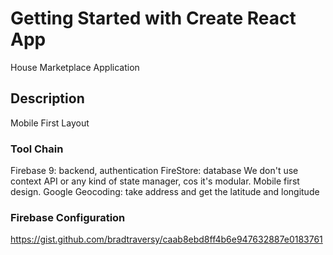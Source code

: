 # Getting Started with Create React App

House Marketplace Application

## Description

Mobile First Layout

### Tool Chain

Firebase 9: backend, authentication
FireStore: database
We don't use context API or any kind of state manager, cos it's modular.
Mobile first design.
Google Geocoding: take address and get the latitude and longitude

### Firebase Configuration

https://gist.github.com/bradtraversy/caab8ebd8ff4b6e947632887e0183761
